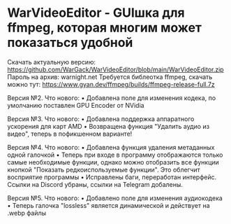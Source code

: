 # WarVideoEditor - GUIшка для ffmpeg, которая многим может показаться удобной
Скачать актуальную версию: https://github.com/WarGack/WarVideoEditor/blob/main/WarVideoEditor.zip
Пароль на архив: warnight.net
Требуется библеотка ffmpeg, скачать можно тут: https://www.gyan.dev/ffmpeg/builds/ffmpeg-release-full.7z

Версия №2. Что нового:
• Добавлена поле для изменения кодека, по умолчанию поставлен GPU Encoder от NVidia

Версия №3. Что нового:
• Добавлена поддержка аппаратного ускорения для карт AMD
• Возвращена функция "Удалить аудио из видео", теперь в пофикшенном варианте!

Версия №4. Что нового:
• Добавлена функция удаления метаданных одной галочкой
• Теперь при входе в программу отображаются только самые необходимые функции, однако можно отобразить все функции кнопкой "Показать редкоиспользуемые функции". Это облегчит восприятие программы
• Исправлены баги, переработан интерфейс. Ссылки на Discord убраны, ссылки на Telegram добалены.

Версия №5. Что нового:
• Добавлено поле для изменения аудиокодека
• Теперь галочка "lossless" является динамической и действует на .webp файлы
